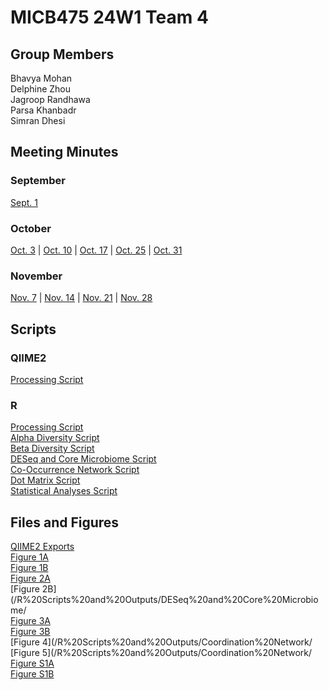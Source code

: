# MICB475 24W1 Team 4

## Group Members
Bhavya Mohan\
Delphine Zhou\
Jagroop Randhawa\
Parsa Khanbadr\
Simran Dhesi

## Meeting Minutes

### September
[Sept. 1](/Meeting%20Minutes/Sept%2026.md)
### October
[Oct. 3](/Meeting%20Minutes/Oct%203.md) | [Oct. 10](/Meeting%20Minutes/Oct%2010.md) | [Oct. 17](/Meeting%20Minutes/Oct%2017.md) | [Oct. 25](/Meeting%20Minutes/Oct%2025.md) | [Oct. 31](/Meeting%20Minutes/Oct%2031.md)
### November
[Nov. 7](/Meeting%20Minutes/Oct%207.md) | [Nov. 14](/Meeting%20Minutes/Oct%2014.md) | [Nov. 21](/Meeting%20Minutes/Oct%2021.md) | [Nov. 28](/Meeting%20Minutes/Oct%2028.md)

## Scripts
### QIIME2
[Processing Script](/QIIME2/QIIME2_Processing.sh)
### R
[Processing Script](/R%20Scripts%20and%20Outputs/Data%20Processing/nasa_data_processing.R)\
[Alpha Diversity Script](/R%20Scripts%20and%20Outputs/Alpha%20Diversity/alpha_diversity.R)\
[Beta Diversity Script](/R%20Scripts%20and%20Outputs/Beta%20Diversity/beta_diversity.R)\
[DESeq and Core Microbiome Script](/R%20Scripts%20and%20Outputs/DESeq%20and%20Core%20Microbiome/DESEq_coreMicrobiome.R)\
[Co-Occurrence Network Script](/R%20Scripts%20and%20Outputs/Coordination%20Network/cooccurrence.R)\
[Dot Matrix Script](/R%20Scripts%20and%20Outputs/Coordination%20Network/dotmatrix.R)\
[Statistical Analyses Script](/R%20Scripts%20and%20Outputs/Statistical%20Analyses/diversity_stats.R)

## Files and Figures
[QIIME2 Exports](/QIIME2/Exports)\
[Figure 1A](/R%20Scripts%20and%20Outputs/Alpha%20Diversity/alpha_1a.png)\
[Figure 1B](/R%20Scripts%20and%20Outputs/Beta%20Diversity/beta_1b.png)\
[Figure 2A](/R%20Scripts%20and%20Outputs/DESeq%20and%20Core%20Microbiome/venn_coremicrobiome.png)\
[Figure 2B](/R%20Scripts%20and%20Outputs/DESeq%20and%20Core%20Microbiome/ \
[Figure 3A](/R%20Scripts%20and%20Outputs/DESeq%20and%20Core%20Microbiome/volcano_deseq.png)\
[Figure 3B](/R%20Scripts%20and%20Outputs/DESeq%20and%20Core%20Microbiome/bar_deseq.png)\
[Figure 4](/R%20Scripts%20and%20Outputs/Coordination%20Network/ \
[Figure 5](/R%20Scripts%20and%20Outputs/Coordination%20Network/ \
[Figure S1A](/R%20Scripts%20and%20Outputs/Alpha%20Diversity/alpha_s1a.png)\
[Figure S1B](/R%20Scripts%20and%20Outputs/Beta%20Diversity/beta_s1b.png)


